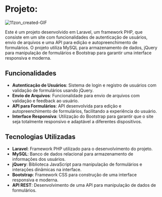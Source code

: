 # Projeto:
![11zon_created-GIF](https://github.com/user-attachments/assets/af826df3-a512-4933-8dab-62c936faef00)

Este é um projeto desenvolvido em Laravel, um framework PHP, que consiste em um site com funcionalidades de autenticação de usuários, envio de arquivos e uma API para edição e autopreenchimento de formulários. O projeto utiliza MySQL para armazenamento de dados, jQuery para manipulação de formulários e Bootstrap para garantir uma interface responsiva e moderna.

## Funcionalidades

- **Autenticação de Usuários**: Sistema de login e registro de usuários com validação de formulários usando jQuery.
- **Envio de Arquivos**: Funcionalidade para envio de arquivos com validação e feedback ao usuário.
- **API para Formulários**: API desenvolvida para edição e autopreenchimento de formulários, facilitando a experiência do usuário.
- **Interface Responsiva**: Utilização do Bootstrap para garantir que o site seja totalmente responsivo e adaptável a diferentes dispositivos.

## Tecnologias Utilizadas

- **Laravel**: Framework PHP utilizado para o desenvolvimento do projeto.
- **MySQL**: Banco de dados relacional para armazenamento de informações dos usuários.
- **jQuery**: Biblioteca JavaScript para manipulação de formulários e interações dinâmicas na interface.
- **Bootstrap**: Framework CSS para construção de uma interface responsiva e moderna.
- **API REST**: Desenvolvimento de uma API para manipulação de dados de formulários.
